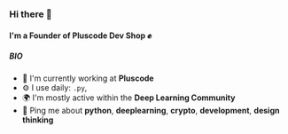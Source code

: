 ### Hi there 👋

#### I'm a Founder of Pluscode Dev Shop ✊

##### BIO

- 🏢 I'm currently working at **Pluscode**
- ⚙️ I use daily: `.py`,  
- 🌍 I'm mostly active within the **Deep Learning Community**
- 💬 Ping me about **python**, **deeplearning**, **crypto**, **development**, **design thinking**
